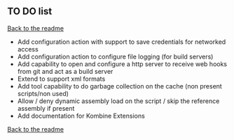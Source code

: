 ## TO DO list

[Back to the readme](../readme.md)

- Add configuration action with support to save credentials for networked access
- Add configuration action to configure file logging (for build servers)
- Add capability to open and configure a http server to receive web hooks from git and act as a build server
- Extend to support xml formats
- Add tool capability to do garbage collection on the cache (non present scripts/non used)
- Allow / deny dynamic assembly load on the script / skip the reference assembly if present
- Add documentation for Kombine Extensions

[Back to the readme](../readme.md)

